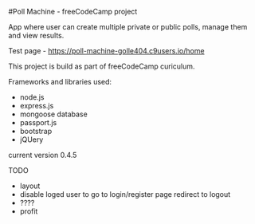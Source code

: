#Poll Machine - freeCodeCamp project

App where user can create multiple private or public polls,
manage them and view results.

Test page - https://poll-machine-golle404.c9users.io/home

This project is build as part of freeCodeCamp curiculum.

Frameworks and libraries used:

- node.js
- express.js
- mongoose database
- passport.js
- bootstrap
- jQUery

current version 0.4.5

TODO

- layout
- disable loged user to go to login/register page
	redirect to logout
- ????
- profit


